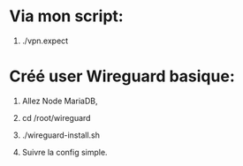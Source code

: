 # Via mon script:

1) ./vpn.expect

# Créé user Wireguard basique:

1) Allez Node MariaDB,

2) cd /root/wireguard

3) ./wireguard-install.sh

4) Suivre la config simple.
